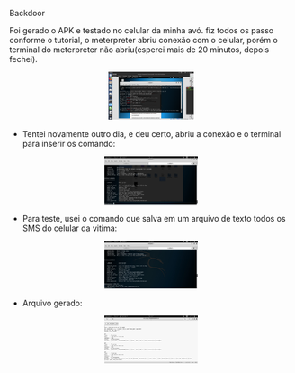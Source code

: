 Backdoor

Foi gerado o APK e testado no celular da minha avó. fiz todos os passo conforme o tutorial, o meterpreter abriu conexão com o celular, porém o terminal do meterpreter não abriu(esperei mais de 20 minutos, depois fechei). 

<div align="center"><img src="img/bac01.png" alt="" style="width:80; height:85px;"/></div>

- Tentei novamente outro dia, e deu certo, abriu a conexão e o terminal para inserir os comando:

<div align="center"><img src="img/bac02.jpeg" alt="" style="width:80; height:85px;"/></div>

- Para teste, usei o comando que salva em um arquivo de texto todos os SMS do celular da vitima:
<div align="center"><img src="img/bac03.jpeg" alt="" style="width:80; height:85px;"/></div>

- Arquivo  gerado: 
<div align="center"><img src="img/bac04.png" alt="" style="width:80; height:85px;"/></div>



